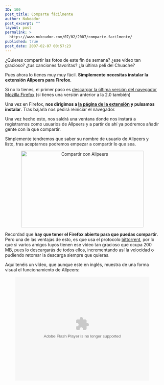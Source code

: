 ```yaml
---
ID: 100
post_title: Comparte fácilmente
author: Nukeador
post_excerpt: ""
layout: post
permalink: >
  https://www.nukeador.com/07/02/2007/comparte-facilmente/
published: true
post_date: 2007-02-07 00:57:23
---
```

¿Quieres compartir las fotos de este fin de semana? ¿ese vídeo tan gracioso? ¿tus canciones favoritas? ¿la última peli del Chuache?

Pues ahora lo tienes muy muy fácil. <strong>Simplemente necesitas instalar la extensión Allpeers para Firefox</strong>.

Si no lo tienes, el primer paso es <a href="http://www.mozilla-europe.org/es/products/firefox/">descargar la última versión del navegador Mozilla Firefox</a> (si tienes una versión anterior a la 2.0 también)

Una vez en Firefox, <strong>nos dirigimos a <a href="https://addons.mozilla.org/firefox/3234/">la página de la extensión</a> y pulsamos instalar</strong>. Tras bajarla nos pedirá reiniciar el navegador.

Una vez hecho esto, nos saldrá una ventana donde nos instará a registrarnos como usuarios de Allpeers y a partir de ahí ya podremos añadir gente con la que compartir.

Simplemente tendremos que saber su nombre de usuario de Allpeers y listo, tras aceptarnos podremos empezar a compartir lo que sea.

<div style="margin: auto;margin-bottom:12px; text-align: center"><a href="/images/allpeers.jpg" rel="lightbox"><img src="/images/allpeers.jpg" alt="Compartir con Allpeers" width="400" height="250" /></a></div>

Recordad que <strong>hay que tener el Firefox abierto para que puedas compartir</strong>. Pero una de las ventajas de esto, es que usa el protocolo <a href="http://es.wikipedia.org/wiki/Bittorrent">bittorrent</a>, por lo que si varios amigos tuyos tienen ese vídeo tan gracioso que ocupa 200 MB, pues lo descargarás de todos ellos, incrementando así la velocidad o pudiendo retomar la descarga siempre que quieras.

Aquí tenéis un vídeo, que aunque este en inglés, muestra de una forma visual el funcionamiento de Allpeers:

<div style="margin: auto; text-align: center">
<object type="application/x-shockwave-flash" data="http://www.allpeers.com/flvplayer.swf?file=http://www.allpeers.com/tour.flv&autoStart=false" width="438" height="340" /></div>